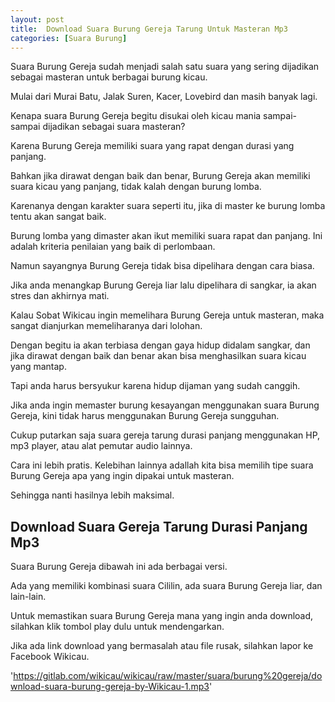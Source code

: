 ```yaml
---
layout: post
title:  Download Suara Burung Gereja Tarung Untuk Masteran Mp3
categories: [Suara Burung]
---
```


Suara Burung Gereja sudah menjadi salah satu suara yang sering dijadikan sebagai masteran untuk berbagai burung kicau.

Mulai dari Murai Batu, Jalak Suren, Kacer, Lovebird dan masih banyak lagi.

Kenapa suara Burung Gereja begitu disukai oleh kicau mania sampai-sampai dijadikan sebagai suara masteran?

Karena Burung Gereja memiliki suara yang rapat dengan durasi yang panjang.

Bahkan jika dirawat dengan baik dan benar, Burung Gereja akan memiliki suara kicau yang panjang, tidak kalah dengan burung lomba.

Karenanya dengan karakter suara seperti itu, jika di master ke burung lomba tentu akan sangat baik.

Burung lomba yang dimaster akan ikut memiliki suara rapat dan panjang. Ini adalah kriteria penilaian yang baik di perlombaan.

Namun sayangnya Burung Gereja tidak bisa dipelihara dengan cara biasa.

Jika anda menangkap Burung Gereja liar lalu dipelihara di sangkar, ia akan stres dan akhirnya mati.

Kalau Sobat Wikicau ingin memelihara Burung Gereja untuk masteran, maka sangat dianjurkan memeliharanya dari lolohan.

Dengan begitu ia akan terbiasa dengan gaya hidup didalam sangkar, dan jika dirawat dengan baik dan benar akan bisa menghasilkan suara kicau yang mantap.

Tapi anda harus bersyukur karena hidup dijaman yang sudah canggih.

Jika anda ingin memaster burung kesayangan menggunakan suara Burung Gereja, kini tidak harus menggunakan Burung Gereja sungguhan.

Cukup putarkan saja suara gereja tarung durasi panjang menggunakan HP, mp3 player, atau alat pemutar audio lainnya.

Cara ini lebih pratis. Kelebihan lainnya adallah kita bisa memilih tipe suara Burung Gereja apa yang ingin dipakai untuk masteran.

Sehingga nanti hasilnya lebih maksimal.

## Download Suara Gereja Tarung Durasi Panjang Mp3

Suara Burung Gereja dibawah ini ada berbagai versi.

Ada yang memiliki kombinasi suara Cililin, ada suara Burung Gereja liar, dan lain-lain.

Untuk memastikan suara Burung Gereja mana yang ingin anda download, silahkan klik tombol play dulu untuk mendengarkan.

Jika ada link download yang bermasalah atau file rusak, silahkan lapor ke Facebook Wikicau.

'https://gitlab.com/wikicau/wikicau/raw/master/suara/burung%20gereja/download-suara-burung-gereja-by-Wikicau-1.mp3'